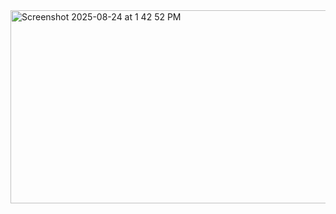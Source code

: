 <img width="590" height="309" alt="Screenshot 2025-08-24 at 1 42 52 PM" src="https://github.com/user-attachments/assets/82f9b93f-2921-4b3a-8acf-2d7da9dbe44b" />
